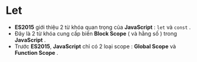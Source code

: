 # Let
- **ES2015** giới thiệu 2 từ khóa quan trọng của **JavaScript** : `let` và `const` .
- Đây là 2 từ khóa cung cấp biến **Block Scope** ( và hằng số ) trong **JavaScript** .
- Trước **ES2015**, **JavaScript** chỉ có 2 loại scope : **Global Scope** và **Function Scope** .
